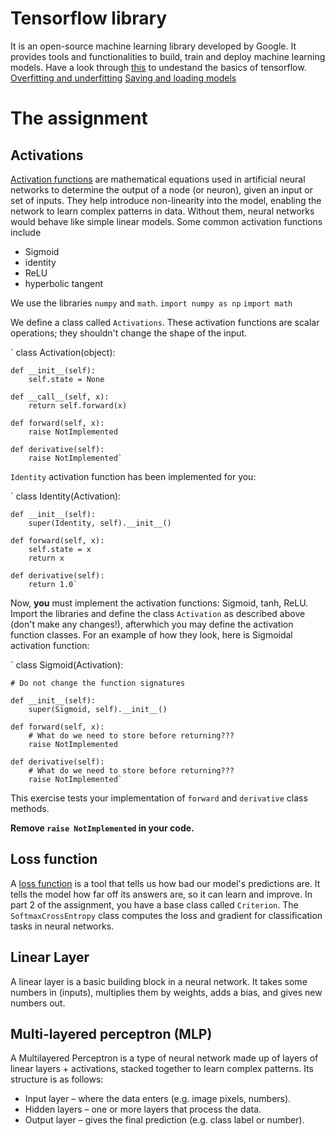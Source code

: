 # Tensorflow library
It is an open-source machine learning library developed by Google. It provides tools and functionalities to build, train and deploy machine learning models.
Have a look through [this](https://www.tensorflow.org/tutorials/quickstart/beginner) to undestand the basics of tensorflow. 
[Overfitting and underfitting](https://www.tensorflow.org/tutorials/keras/overfit_and_underfit)
[Saving and loading models](https://www.tensorflow.org/tutorials/keras/save_and_load)
# The assignment
## Activations
[Activation functions](https://www.geeksforgeeks.org/types-of-activation-function-in-ann/) are mathematical equations used in artificial neural networks to determine the output of a node (or neuron), given an input or set of inputs. They help introduce non-linearity into the model, enabling the network to learn complex patterns in data.
Without them, neural networks would behave like simple linear models.
Some common activation functions include 
* Sigmoid
* identity
* ReLU
* hyperbolic tangent

We use the libraries `numpy` and `math`.
`import numpy as np`
`import math`

We define a class called `Activations`. These activation functions are scalar operations; they shouldn't change the shape of the input.

`
class Activation(object):

    def __init__(self):
        self.state = None
        
    def __call__(self, x):
        return self.forward(x)
        
    def forward(self, x):
        raise NotImplemented
        
    def derivative(self):
        raise NotImplemented`

`Identity` activation function has been implemented for you:

`
class Identity(Activation):

    def __init__(self):
        super(Identity, self).__init__()
        
    def forward(self, x):
        self.state = x
        return x
        
    def derivative(self):
        return 1.0`

Now, **you** must implement the activation functions: Sigmoid, tanh, ReLU.
Import the libraries and define the class `Activation` as described above (don't make any changes!), afterwhich you may define the activation function classes.
For an example of how they look, here is Sigmoidal activation function:

`
class Sigmoid(Activation):

    # Do not change the function signatures 
    
    def __init__(self):
        super(Sigmoid, self).__init__()
        
    def forward(self, x):
        # What do we need to store before returning???
        raise NotImplemented
        
    def derivative(self):
        # What do we need to store before returning??? 
        raise NotImplemented`

This exercise tests your implementation of `forward` and `derivative` class methods. 

**Remove `raise NotImplemented` in your code.**

## Loss function
A [loss function](https://www.geeksforgeeks.org/loss-functions-in-deep-learning/) is a tool that tells us how bad our model's predictions are. It tells the model how far off its answers are, so it can learn and improve. In part 2 of the assignment, you have a base class called `Criterion`. The `SoftmaxCrossEntropy` class computes the loss and gradient for classification tasks in neural networks.

## Linear Layer
A linear layer is a basic building block in a neural network. It takes some numbers in (inputs), multiplies them by weights, adds a bias, and gives new numbers out.

## Multi-layered perceptron (MLP)
A Multilayered Perceptron is a type of neural network made up of layers of linear layers + activations, stacked together to learn complex patterns. Its structure is as follows:
* Input layer – where the data enters (e.g. image pixels, numbers).
* Hidden layers – one or more layers that process the data.
* Output layer – gives the final prediction (e.g. class label or number).
